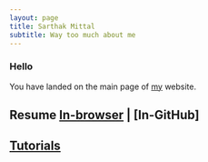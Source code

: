 ```yaml
---
layout: page
title: Sarthak Mittal
subtitle: Way too much about me
---
```


### Hello
You have landed on the main page of [my](/aboutme) website.

## Resume [In-browser](/resume.pdf) | [In-GitHub]
## [Tutorials](/tuts)
